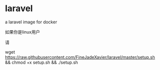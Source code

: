 # laravel
a laravel image for docker


如果你是linux用户

请

wget https://raw.githubusercontent.com/FineJadeXavier/laravel/master/setup.sh && chmod +x setup.sh && ./setup.sh

